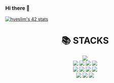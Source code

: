 ### Hi there 👋

[![hyeslim's 42 stats](https://badge42.vercel.app/api/v2/clcg5yu5800060fjoyweally5/stats?cursusId=21&coalitionId=86)](https://github.com/JaeSeoKim/badge42)
<div align=center><h1>📚 STACKS</h1></div>

<div align=center> 
  <img src="https://img.shields.io/badge/42-000000?style=for-the-badge&logo=42&logoColor=white">
  <br>
<!--   <img src="https://img.shields.io/badge/java-007396?style=for-the-badge&logo=java&logoColor=white">  -->
  <img src="https://img.shields.io/badge/c++-00599C?style=for-the-badge&logo=c%2B%2B&logoColor=white">
  <img src="https://img.shields.io/badge/c-A8B9CC?style=for-the-badge&logo=c&logoColor=white">
  <img src="https://img.shields.io/badge/vim-019733?style=for-the-badge&logo=vim&logoColor=white">
  
<!--   <img src="https://img.shields.io/badge/python-3776AB?style=for-the-badge&logo=python&logoColor=white">  -->
<!--   <br> -->
  
<!--   <img src="https://img.shields.io/badge/html5-E34F26?style=for-the-badge&logo=html5&logoColor=white">  -->
<!--   <img src="https://img.shields.io/badge/css-1572B6?style=for-the-badge&logo=css3&logoColor=white">  -->
<!--   <img src="https://img.shields.io/badge/javascript-F7DF1E?style=for-the-badge&logo=javascript&logoColor=black">  -->
<!--   <img src="https://img.shields.io/badge/jquery-0769AD?style=for-the-badge&logo=jquery&logoColor=white"> -->
<!--   <br> -->
  
<!--   <img src="https://img.shields.io/badge/oracle-F80000?style=for-the-badge&logo=oracle&logoColor=white">  -->
<!--   <img src="https://img.shields.io/badge/mysql-4479A1?style=for-the-badge&logo=mysql&logoColor=white">  -->
<!--   <img src="https://img.shields.io/badge/mariaDB-003545?style=for-the-badge&logo=mariaDB&logoColor=white">  -->
<!--   <img src="https://img.shields.io/badge/mongoDB-47A248?style=for-the-badge&logo=MongoDB&logoColor=white"> -->
<!--   <img src="https://img.shields.io/badge/firebase-FFCA28?style=for-the-badge&logo=firebase&logoColor=white"> -->
<!--   <br> -->
  
<!--   <img src="https://img.shields.io/badge/react-61DAFB?style=for-the-badge&logo=react&logoColor=black">  -->
<!--   <img src="https://img.shields.io/badge/vue.js-4FC08D?style=for-the-badge&logo=vue.js&logoColor=white">  -->
<!--   <img src="https://img.shields.io/badge/angular.js-DD0031?style=for-the-badge&logo=angularjs&logoColor=white"> -->
<!--   <img src="https://img.shields.io/badge/node.js-339933?style=for-the-badge&logo=Node.js&logoColor=white"> -->
<!--   <br> -->
  
<!--   <img src="https://img.shields.io/badge/spring-6DB33F?style=for-the-badge&logo=spring&logoColor=white">  -->
<!--   <img src="https://img.shields.io/badge/express-000000?style=for-the-badge&logo=express&logoColor=white"> -->
<!--   <img src="https://img.shields.io/badge/django-092E20?style=for-the-badge&logo=django&logoColor=white"> -->
<!--   <img src="https://img.shields.io/badge/flask-000000?style=for-the-badge&logo=flask&logoColor=white"> -->
<!--   <img src="https://img.shields.io/badge/flutter-02569B?style=for-the-badge&logo=flutter&logoColor=white"> -->
  
<!--   <img src="https://img.shields.io/badge/bootstrap-7952B3?style=for-the-badge&logo=bootstrap&logoColor=white"> -->
<!--   <br> -->

  <img src="https://img.shields.io/badge/linux-FCC624?style=for-the-badge&logo=linux&logoColor=black"> 
<!--   <img src="https://img.shields.io/badge/amazonaws-232F3E?style=for-the-badge&logo=amazonaws&logoColor=white">  -->
<!--   <img src="https://img.shields.io/badge/apache tomcat-F8DC75?style=for-the-badge&logo=apachetomcat&logoColor=white"> -->
  <br>
  <img src="https://img.shields.io/badge/vscode-5C2D91?style=for-the-badge&logo=visualstudiocode&logoColor=white">
  <img src="https://img.shields.io/badge/intellij-000000?style=for-the-badge&logo=intellij&logoColor=white">
  
  <img src="https://img.shields.io/badge/github-181717?style=for-the-badge&logo=github&logoColor=white">
  <img src="https://img.shields.io/badge/git-F05032?style=for-the-badge&logo=git&logoColor=white">
<!--   <img src="https://img.shields.io/badge/fontawesome-339AF0?style=for-the-badge&logo=fontawesome&logoColor=white"> -->
  <br>
  <img src="https://img.shields.io/badge/illustrator-FF9A00?style=for-the-badge&logo=adobeillustrator&logoColor=white">
  <img src="https://img.shields.io/badge/photoshop-31A8FF?style=for-the-badge&logo=adobephotoshop&logoColor=white">
  <img src="https://img.shields.io/badge/figma-F24E1E?style=for-the-badge&logo=figma&logoColor=white">
  <br>
  
  
</div>
<!--
**elinlim22/elinlim22** is a ✨ _special_ ✨ repository because its `README.md` (this file) appears on your GitHub profile.

Here are some ideas to get you started:

- 🔭 I’m currently working on ...
- 🌱 I’m currently learning ...
- 👯 I’m looking to collaborate on ...
- 🤔 I’m looking for help with ...
- 💬 Ask me about ...
- 📫 How to reach me: ...
- 😄 Pronouns: ...
- ⚡ Fun fact: ...
-->
